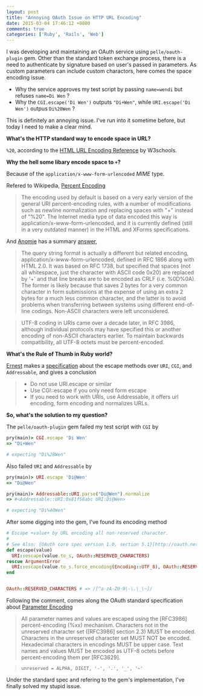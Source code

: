 ```yaml
---
layout: post
title: "Annoying OAuth Issue on HTTP URL Encoding"
date: 2015-03-04 17:46:12 +0800
comments: true
categories: ['Ruby', 'Rails', 'Web']
---
```


I was developing and maintaining an OAuth service using `pelle/oauth-plugin` gem. Other than the standard token exchange process, there is a need to authenticate by signature based on user's passed in parameters. As custom parameters can include custom charactors, here comes the space encoding issue.

+ Why the service approves my test script by passing `name=wendi` but refuses `name=Di Wen` ?
+ Why the `CGI.escape('Di Wen')` outputs `"Di+Wen"`, while `URI.escape('Di Wen')` outpus `Di%20Wen` ?

This is definitely an annoying issue. I've run into it sometime before, but today I need to make a clear mind.

**What's the HTTP standard way to encode space in URL?**

`%20`, according to the [HTML URL Encoding Reference](http://www.w3schools.com/tags/ref_urlencode.asp) by W3schools.

**Why the hell some libary encode space to `+`?**

Because of the `application/x-www-form-urlencoded` *MIME* type.

Refered to Wikipedia, [Percent Encoding](http://en.wikipedia.org/wiki/Percent-encoding#The_application.2Fx-www-form-urlencoded_type)

> The encoding used by default is based on a very early version of the general URI percent-encoding rules, with a number of modifications such as newline normalization and replacing spaces with "+" instead of "%20". The Internet media type of data encoded this way is application/x-www-form-urlencoded, and it is currently defined (still in a very outdated manner) in the HTML and XForms specifications.

And [Anomie](http://stackoverflow.com/users/634419/anomie) has a summary [answer](http://stackoverflow.com/a/5433216/1331774),

> The query string format is actually a different but related encoding, application/x-www-form-urlencoded, defined in RFC 1866 along with HTML 2.0. It was based on RFC 1738, but specified that spaces (not all whitespace, just the character with ASCII code 0x20) are replaced by '+' and that line breaks are to be encoded as CRLF (i.e. %0D%0A). The former is likely because that saves 2 bytes for a very common character in form submissions at the expense of using an extra 2 bytes for a much less common character, and the latter is to avoid problems when transferring between systems using different end-of-line codings. Non-ASCII characters were left unconsidered.

> UTF-8 coding in URIs came over a decade later, in RFC 3986, although individual protocols may have specified this or another encoding of non-ASCII characters earlier. To maintain backwards compatibility, all UTF-8 octets must be percent-encoded.

**What's the Rule of Thumb in Ruby world?**

[Ernest](http://stackoverflow.com/users/409475/ernest) makes a [specification](http://stackoverflow.com/questions/2824126/whats-the-difference-between-uri-escape-and-cgi-escape) about the escape methods over `URI`, `CGI`, and `Addressable`, and gives a conclusion

> + Do not use URI.escape or similar
> + Use CGI::escape if you only need form escape
> + If you need to work with URIs, use Addressable, it offers url encoding, form encoding and normalizes URLs.

**So, what's the solution to my question?**

The `pelle/oauth-plugin` gem failed my test script with `CGI` by

```ruby
pry(main)> CGI.escape 'Di Wen'
=> "Di+Wen"

# expecting "Di%2BWen"
```

Also failed `URI` and `Addressable` by

```ruby
pry(main)> URI.escape 'Di@Wen'
=> "Di@Wen"

pry(main)> Addressable::URI.parse("Di@Wen").normalize
=> #<Addressable::URI:0x81f58abc URI:Di@Wen>

# expecting "Di%40Wen"
```

After some digging into the gem, I've found its encoding method

```ruby
# Escape +value+ by URL encoding all non-reserved character.
#
# See Also: {OAuth core spec version 1.0, section 5.1}[http://oauth.net/core/1.0#rfc.section.5.1]
def escape(value)
  URI::escape(value.to_s, OAuth::RESERVED_CHARACTERS)
rescue ArgumentError
  URI::escape(value.to_s.force_encoding(Encoding::UTF_8), OAuth::RESERVED_CHARACTERS)
end


OAuth::RESERVED_CHARACTERS # => /[^a-zA-Z0-9\-\.\_\~]/
```

Following the comment, comes along the OAuth standard specification about [Parameter Encoding](http://oauth.net/core/1.0/#rfc.section.5.1)

> All parameter names and values are escaped using the [RFC3986] percent-encoding (%xx) mechanism. Characters not in the unreserved character set ([RFC3986] section 2.3) MUST be encoded. Characters in the unreserved character set MUST NOT be encoded. Hexadecimal characters in encodings MUST be upper case. Text names and values MUST be encoded as UTF-8 octets before percent-encoding them per [RFC3629].

>     unreserved = ALPHA, DIGIT, '-', '.', '_', '~'

Under the standard spec and refering to the gem's implementation, I've finally solved my stupid issue.



